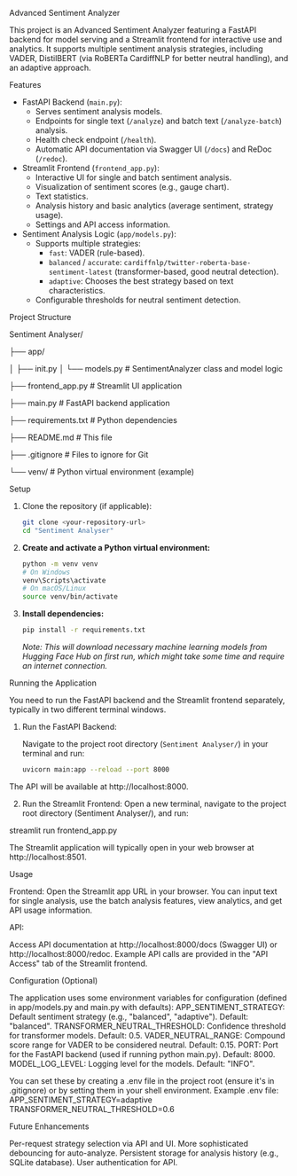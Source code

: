 Advanced Sentiment Analyzer

This project is an Advanced Sentiment Analyzer featuring a FastAPI backend for model serving and a Streamlit frontend for interactive use and analytics. It supports multiple sentiment analysis strategies, including VADER, DistilBERT (via RoBERTa CardiffNLP for better neutral handling), and an adaptive approach.

Features

*   FastAPI Backend (`main.py`):
    *   Serves sentiment analysis models.
    *   Endpoints for single text (`/analyze`) and batch text (`/analyze-batch`) analysis.
    *   Health check endpoint (`/health`).
    *   Automatic API documentation via Swagger UI (`/docs`) and ReDoc (`/redoc`).
*   Streamlit Frontend (`frontend_app.py`):
    *   Interactive UI for single and batch sentiment analysis.
    *   Visualization of sentiment scores (e.g., gauge chart).
    *   Text statistics.
    *   Analysis history and basic analytics (average sentiment, strategy usage).
    *   Settings and API access information.
*   Sentiment Analysis Logic (`app/models.py`):
    *   Supports multiple strategies:
        *   `fast`: VADER (rule-based).
        *   `balanced` / `accurate`: `cardiffnlp/twitter-roberta-base-sentiment-latest` (transformer-based, good neutral detection).
        *   `adaptive`: Chooses the best strategy based on text characteristics.
    *   Configurable thresholds for neutral sentiment detection.

Project Structure

Sentiment Analyser/

├── app/

│ ├── init.py
│ └── models.py # SentimentAnalyzer class and model logic

├── frontend_app.py # Streamlit UI application

├── main.py # FastAPI backend application

├── requirements.txt # Python dependencies

├── README.md # This file

├── .gitignore # Files to ignore for Git

└── venv/ # Python virtual environment (example)


Setup

1.  Clone the repository (if applicable):
    ```bash
    git clone <your-repository-url>
    cd "Sentiment Analyser"
    ```

2.  **Create and activate a Python virtual environment:**
    ```bash
    python -m venv venv
    # On Windows
    venv\Scripts\activate
    # On macOS/Linux
    source venv/bin/activate
    ```

3.  **Install dependencies:**
    ```bash
    pip install -r requirements.txt
    ```
    *Note: This will download necessary machine learning models from Hugging Face Hub on first run, which might take some time and require an internet connection.*

Running the Application

You need to run the FastAPI backend and the Streamlit frontend separately, typically in two different terminal windows.

1. Run the FastAPI Backend:

   Navigate to the project root directory (`Sentiment Analyser/`) in your terminal and run:
   ```bash
   uvicorn main:app --reload --port 8000
The API will be available at http://localhost:8000.

2. Run the Streamlit Frontend:
Open a new terminal, navigate to the project root directory (Sentiment Analyser/), and run:

streamlit run frontend_app.py

The Streamlit application will typically open in your web browser at http://localhost:8501.

Usage

Frontend: Open the Streamlit app URL in your browser. You can input text for single analysis, use the batch analysis features, view analytics, and get API usage information.

API:

Access API documentation at http://localhost:8000/docs (Swagger UI) or http://localhost:8000/redoc.
Example API calls are provided in the "API Access" tab of the Streamlit frontend.

Configuration (Optional)

The application uses some environment variables for configuration (defined in app/models.py and main.py with defaults):
APP_SENTIMENT_STRATEGY: Default sentiment strategy (e.g., "balanced", "adaptive"). Default: "balanced".
TRANSFORMER_NEUTRAL_THRESHOLD: Confidence threshold for transformer models. Default: 0.5.
VADER_NEUTRAL_RANGE: Compound score range for VADER to be considered neutral. Default: 0.15.
PORT: Port for the FastAPI backend (used if running python main.py). Default: 8000.
MODEL_LOG_LEVEL: Logging level for the models. Default: "INFO".

You can set these by creating a .env file in the project root (ensure it's in .gitignore) or by setting them in your shell environment. Example .env file:
APP_SENTIMENT_STRATEGY=adaptive
TRANSFORMER_NEUTRAL_THRESHOLD=0.6

Future Enhancements

Per-request strategy selection via API and UI.
More sophisticated debouncing for auto-analyze.
Persistent storage for analysis history (e.g., SQLite database).
User authentication for API.
